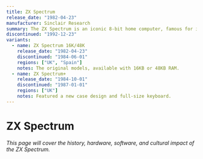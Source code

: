 ```yaml
---
title: ZX Spectrum
release_date: "1982-04-23"
manufacturer: Sinclair Research
summary: The ZX Spectrum is an iconic 8-bit home computer, famous for its rubber keys and vibrant games library. It played a major role in the UK computing boom of the 1980s.
discontinued: "1992-12-23"
variants:
  - name: ZX Spectrum 16K/48K
    release_date: "1982-04-23"
    discontinued: "1984-06-01"
    regions: ["UK", "Spain"]
    notes: The original models, available with 16KB or 48KB RAM.
  - name: ZX Spectrum+
    release_date: "1984-10-01"
    discontinued: "1987-01-01"
    regions: ["UK"]
    notes: Featured a new case design and full-size keyboard.
---
```


# ZX Spectrum

*This page will cover the history, hardware, software, and cultural impact of the ZX Spectrum.* 